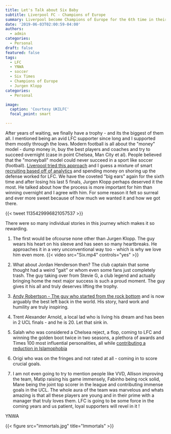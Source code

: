 ```yaml
---
title: Let's Talk about Six Baby
subtitle: Liverpool FC - Champions of Europe 
summary: Liverpool become Champions of Europe for the 6th time in their history
date: '2019-06-03T02:00:59-04:00'
authors:
  - admin
categories:
  - Personal
draft: false 
featured: false
tags:
  - LFC
  - YNWA
  - soccer
  - Six Times
  - Champions of Europe
  - Jurgen Klopp
categories:
  - Personal

image:
  caption: 'Courtesy UKILFC'
  focal_point: smart

---
```

After years of waiting, we finally have a trophy - and its the biggest of them all. I mentioned being an avid LFC supporter since long and I supported them mostly through the lows. Modern football is all about the "money" model - dump money in, buy the best players and coaches and try to succeed overnight (case in point Chelsea, Man City et al). People believed that the "moneyball" model could never succeed in a sport like soccer (football). [Liverpool tried this approach](https://www.nytimes.com/2019/05/22/magazine/soccer-data-liverpool.html) and I guess a mixture of smart [recruiting based off of analytics](https://www.nytimes.com/2019/05/22/magazine/soccer-data-liverpool.html) and spending money on shoring up the defense worked for LFC. We have the coveted "big ears" again for the sixth time and after losing his last 5 finals, Jurgen Klopp perhaps deserved it the most. He talked about how the process is more important for him than winning overnight and I agree with him. For some reason it felt so surreal and ever more sweet because of how much we wanted it and how we got there. 

{{< tweet 1135429996821057537 >}}

There were so many individual stories in this journey which makes it so rewarding. 

1.  The first would be ofcourse none other than Jurgen Klopp. The guy wears his heart on his sleeve and has seen so many heartbreaks. He approaches it in a very unconventional way too - which is why we love him even more.
{{< video src="Six.mp4" controls="yes" >}}

2.  What about Jordan Henderson then? The club captain that some thought had a weird "gait" or whom even some fans just completely trash. The guy taking over from Stevie G, a club legend and actually bringing home the next major success is such a proud moment. The guy gives it his all and truly deserves lifting the trophy. 

3.  [Andy Robertson - The guy who started from the rock bottom](https://www.theplayerstribune.com/en-us/articles/andy-robertson-liverpool-champions-league) and is now arguably the best left back in the world. His story, hard work and humility are truly inspiring.  

4.  Trent Alexander Arnold, a local lad who is living his dream and has been in 2 UCL finals - and he is 20. Let that sink in. 

5.  Salah who was considered a Chelsea reject, a flop, coming to LFC and winning the golden boot twice in two seasons, a plethora of awards and Times 100 most influential personalities, all while [contributing a reduction in Islamophobia](https://immigrationlab.org/working-paper-series/can-exposure-celebrities-reduce-prejudice-effect-mohamed-salah-islamophobic-behaviors-attitudes-2/)

6.  Origi who was on the fringes and not rated at all - coming in to score crucial goals. 

7.  I am not even going to try to mention people like VVD, Allison improving the team, Matip raising his game immensely, Fabinho being rock solid, Mane being the joint top scorer in the league and contributing immense goals in the UCL. The whole aura of the team was marvelous and whats amazing is that all these players are young and in their prime with a manager that truly loves them. LFC is going to be some force in the coming years and us patient, loyal supporters will revel in it !

YNWA

{{< figure src="immortals.jpg" title="Immortals" >}}


